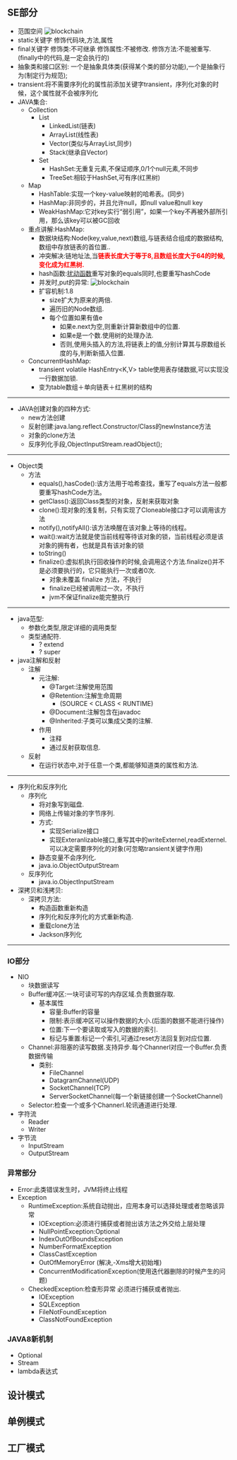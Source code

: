 ## SE部分
   - 范围空间
      ![blockchain](https://gss0.baidu.com/9vo3dSag_xI4khGko9WTAnF6hhy/zhidao/pic/item/cdbf6c81800a19d865fd770a3efa828ba71e46c7.jpg) 
   - static关键字 修饰代码块,方法,属性
   - final关键字 修饰类:不可继承 修饰属性:不被修改. 修饰方法:不能被重写.(finally中的代码,是一定会执行的)
   - 抽象类和接口区别: 一个是抽象具体类(获得某个类的部分功能),一个是抽象行为(制定行为规范);
   - transient:将不需要序列化的属性前添加关键字transient，序列化对象的时候，这个属性就不会被序列化
   - JAVA集合:
      - Collection
         - List
            - LinkedList(链表)
            - ArrayList(线性表)
            - Vector(类似与ArrayList,同步)
            - Stack(继承自Vector)
         - Set
            - HashSet:无重复元素,不保证顺序,0/1个null元素,不同步
            - TreeSet:相较于HashSet,可有序(红黑树)
      - Map
        - HashTable:实现一个key-value映射的哈希表。(同步)
        - HashMap:非同步的，并且允许null，即null value和null key
        - WeakHashMap:它对key实行“弱引用”，如果一个key不再被外部所引用，那么该key可以被GC回收
      - 重点讲解:HashMap:
        - 数据块结构:Node(key,value,next)数组,与链表结合组成的数据结构,数组中存放链表的首位置..
        - 冲突解决:链地址法,当<font color="red">**链表长度大于等于8,且数组长度大于64的时候,变化成为红黑树.**</font>
        - hash函数:[扰动函数](https://www.cnblogs.com/zhengwang/p/8136164.html)重写对象的equals同时,也要重写hashCode
        - 并发时,put的异常:
        ![blockchain](https://pic2.zhimg.com/80/v2-68f6c6ac43dcdf661a7f28e25a4b5098_1440w.jpg?source=1940ef5c)
        - 扩容机制:1.8 
           - size扩大为原来的两倍.
           - 遍历旧的Node数组.
           - 每个位置如果有值e
              - 如果e.next为空,则重新计算新数组中的位置.
              - 如果e是一个数.使用树的处理办法.
              - 否则,使用头插入的方法,将链表上的值,分别计算其与原数组长度的与,判断新插入位置.
      - ConcurrentHashMap: 
         - transient volatile HashEntry<K,V> table使用表存储数据,可以实现没一行数据加锁.
         - 变为table数组＋单向链表＋红黑树的结构
---
   - JAVA创建对象的四种方式:
      - new方法创建
      - 反射创建:java.lang.reflect.Constructor/Class的newInstance方法
      - 对象的clone方法
      - 反序列化手段,ObjectInputStream.readObject();
---
   - Object类
      - 方法
         - equals(),hasCode():该方法用于哈希查找，重写了equals方法一般都要重写hashCode方法。
         - getClass():返回Class类型的对象，反射来获取对象
         - clone():现对象的浅复制，只有实现了Cloneable接口才可以调用该方法
         - notify(),notifyAll():该方法唤醒在该对象上等待的线程。
         - wait():wait方法就是使当前线程等待该对象的锁，当前线程必须是该对象的拥有者，也就是具有该对象的锁
         - toString()
         - finalize():虚拟机执行回收操作的时候,会调用这个方法.finalize()并不是必须要执行的，它只能执行一次或者0次.
            - 对象未覆盖 finalize 方法，不执行
            - finalize已经被调用过一次，不执行
            - jvm不保证finalize能完整执行
---
   - java范型:
       - 参数化类型,限定详细的调用类型
       - 类型通配符.
          - ? extend 
          - ? super 
   - java注解和反射
       - 注解
          - 元注解:
             - @Target:注解使用范围
             - @Retention:注解生命周期
                - (SOURCE < CLASS < RUNTIME)
             - @Document:注解包含在javadoc
             - @Inherited:子类可以集成父类的注解.
          - 作用
             - 注释
             - 通过反射获取信息.
       - 反射
          - 在运行状态中,对于任意一个类,都能够知道类的属性和方法.
---
   - 序列化和反序列化
       - 序列化
           - 将对象写到磁盘.
           - 网络上传输对象的字节序列.
           - 方式:
             - 实现Serialize接口
             - 实现Exteranlizable接口,重写其中的writeExternel,readExternel.可以决定需要序列化的对象(可忽略transient关键字作用)
           - 静态变量不会序列化.
           - java.io.ObjectOutputStream
       - 反序列化
           - java.io.ObjectInputStream
   - 深拷贝和浅拷贝:
       - 深拷贝方法:
          - 构造函数重新构造
          - 序列化和反序列化的方式重新构造.
          - 重载clone方法
          - Jackson序列化
---
   ### IO部分
   - NIO
      - 块数据读写
      - Buffer缓冲区:一块可读可写的内存区域.负责数据存取.
         - 基本属性
            - 容量:Buffer的容量
            - 限制:表示缓冲区可以操作数据的大小.(后面的数据不能进行操作)
            - 位置:下一个要读取或写入的数据的索引.
            - 标记与重置:标记一个索引,可通过reset方法回复到对应位置.
      - Channel:非阻塞的读写数据.支持异步.每个Channerl对应一个Buffer.负责数据传输
         - 类别:
            - FileChannel
            - DatagramChannel(UDP)
            - SocketChannel(TCP)
            - ServerSocketChannel(每一个新链接创建一个SocketChannel)
      - Selector:检查一个或多个Channerl.轮讯通道进行处理.
   - 字符流
      - Reader
      - Writer
   - 字节流
      - InputStream
      - OutputStream
   ### 异常部分
   - Error:此类错误发生时，JVM将终止线程
   - Exception
      - RuntimeException:系统自动抛出，应用本身可以选择处理或者忽略该异常
         - IOException:必须进行捕获或者抛出该方法之外交给上层处理
         - NullPointException:Optional
         - IndexOutOfBoundsException
         - NumberFormatException
         - ClassCastException
         - OutOfMemoryError (解决,-Xms增大初始堆)
         - ConcurrentModificationException(使用迭代器删除的时候产生的问题)
      - CheckedException:检查形异常 必须进行捕获或者抛出.
         - IOException
         - SQLException
         - FileNotFoundException
         - ClassNotFoundException


   ### JAVA8新机制
   - Optional  
   - Stream
   - lambda表达式

## 设计模式
   ## 单例模式  
   ## 工厂模式
   ## 